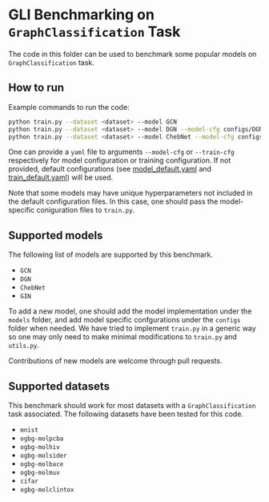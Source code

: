 # GLI Benchmarking on `GraphClassification` Task

The code in this folder can be used to benchmark some popular models on `GraphClassification` task.

## How to run

Example commands to run the code:

```bash
python train.py --dataset <dataset> --model GCN 
python train.py --dataset <dataset> --model DGN --model-cfg configs/DGN.yaml
python train.py --dataset <dataset> --model ChebNet --model-cfg configs/ChebNet.yaml
```

One can provide a `yaml` file to arguments `--model-cfg` or `--train-cfg` respectively for model configuration or training configuration. If not provided, default configurations (see [model_default.yaml](https://github.com/Graph-Learning-Benchmarks/gli/blob/main/benchmarks/GraphClassification/configs/model_default.yaml) and [train_default.yaml](https://github.com/Graph-Learning-Benchmarks/gli/blob/main/benchmarks/GraphClassification/configs/train_default.yaml)) will be used. 

Note that some models may have unique hyperparameters not included in the default configuration files. In this case, one should pass the model-specific coniguration files to `train.py`.

## Supported models

The following list of models are supported by this benchmark. 

- `GCN`
- `DGN`
- `ChebNet`
- `GIN`

To add a new model, one should add the model implementation under the `models` folder, and add model specific confgurations under the `configs` folder when needed. We have tried to implement `train.py` in a generic way so one may only need to make minimal modifications to `train.py` and `utils.py`.

Contributions of new models are welcome through pull requests. 

## Supported datasets

This benchmark should work for most datasets with a `GraphClassification` task associated. The following datasets have been tested for this code. 

- `mnist`
- `ogbg-molpcba`
- `ogbg-molhiv`
- `ogbg-molsider`
- `ogbg-molbace`
- `ogbg-molmuv`
- `cifar`
- `ogbg-molclintox`
